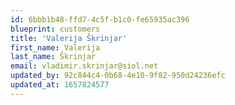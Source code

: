 ```yaml
---
id: 6bbb1b48-ffd7-4c5f-b1c0-fe65935ac396
blueprint: customers
title: 'Valerija Škrinjar'
first_name: Valerija
last_name: Škrinjar
email: vladimir.skrinjar@siol.net
updated_by: 92c844c4-0b68-4e10-9f82-950d24236efc
updated_at: 1657824577
---
```

